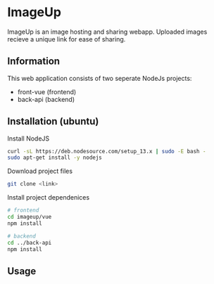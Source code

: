 # ImageUp
ImageUp is an image hosting and sharing webapp. Uploaded images recieve a unique link for ease of sharing.
## Information
This web application consists of two seperate NodeJs projects:
 - front-vue (frontend)
 - back-api (backend)

## Installation (ubuntu)
Install NodeJS
```bash
curl -sL https://deb.nodesource.com/setup_13.x | sudo -E bash -
sudo apt-get install -y nodejs
```

Download project files
```bash
git clone <link>
```
Install project dependenices
```bash
# frontend
cd imageup/vue
npm install

# backend
cd ../back-api
npm install
```
## Usage
```

```
